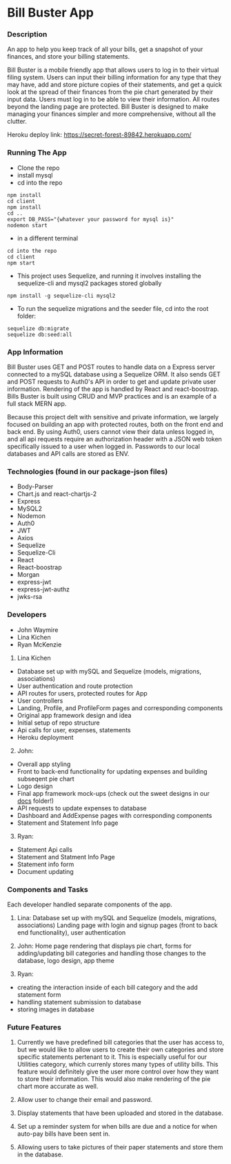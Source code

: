 # Bill Buster App

### Description
An app to help you keep track of all your bills, get a snapshot of your finances, and store your billing statements. 

Bill Buster is a mobile friendly app that allows users to log in to their virtual filing system. Users can input their billing information for any type that they may have, add and store picture copies of their statements, and get a quick look at the spread of their finances from the pie chart generated by their input data. Users must log in to be able to view their information. All routes beyond the landing page are protected. Bill Buster is designed to make managing your finances simpler and more comprehensive, without all the clutter.

Heroku deploy link: https://secret-forest-89842.herokuapp.com/

### Running The App
* Clone the repo
* install mysql
* cd into the repo
```
npm install
cd client
npm install
cd ..
export DB_PASS="{whatever your password for mysql is}"
nodemon start
```
* in a different terminal
```
cd into the repo
cd client
npm start
```
* This project uses Sequelize, and running it involves installing the sequelize-cli and mysql2 packages stored globally

```
npm install -g sequelize-cli mysql2
```

* To run the sequelize migrations and the seeder file, cd into the root folder:
```
sequelize db:migrate
sequelize db:seed:all
```

### App Information
Bill Buster uses GET and POST routes to handle data on a Express server connected to a mySQL database using a Sequelize ORM. It also sends GET and POST requests to Auth0's API in order to get and update private user information. Rendering of the app is handled by React and react-boostrap. Bills Buster is built using CRUD and MVP practices and is an example of a full stack MERN app.

Because this project delt with sensitive and private information, we largely focused on building an app with protected routes, both on the front end and back end. By using Auth0, users cannot view their data unless logged in, and all api requests require an authorization header with a JSON web token specifically issued to a user when logged in. Passwords to our local databases and API calls are stored as ENV.

### Technologies (found in our package-json files)
- Body-Parser
- Chart.js and react-chartjs-2 
- Express
- MySQL2
- Nodemon
- Auth0
- JWT
- Axios
- Sequelize
- Sequelize-Cli
- React
- React-boostrap
- Morgan
- express-jwt
- express-jwt-authz
- jwks-rsa

### Developers

* John Waymire
* Lina Kichen
* Ryan McKenzie

1. Lina Kichen 
- Database set up with mySQL and Sequelize (models, migrations, associations)
- User authentication and route protection
- API routes for users, protected routes for App 
- User controllers 
- Landing, Profile, and ProfileForm pages and corresponding components
- Original app framework design and idea
- Initial setup of repo structure
- Api calls for user, expenses, statements
- Heroku deployment

2. John:  
- Overall app styling
- Front to back-end functionality for updating expenses and building subseqent pie chart
- Logo design 
- Final app framework mock-ups (check out the sweet designs in our [docs](https://github.com/hkichen/BillsApp/blob/master/docs/index.md) folder!)
- API requests to update expenses to database
- Dashboard and AddExpense pages with corresponding components
- Statement and Statement Info page 

3. Ryan:
- Statement Api calls
- Statement and Statment Info Page
- Statement info form
- Document updating


### Components and Tasks
Each developer handled separate components of the app.

1. Lina: Database set up with mySQL and Sequelize (models, migrations, associations) Landing page with login and signup pages (front to back end functionality), user authentication

2. John:  Home page rendering that displays pie chart, forms for adding/updating bill categories and handling those changes to the database, logo design, app theme

3. Ryan: 
- creating the interaction inside of each bill category and the add statement form 
- handling statement submission to database
- storing images in database

### Future Features
1. Currently we have predefined bill categories that the user has access to, but we would like to allow users to create their own categories and store specific statements pertenant to it. This is especially useful for our Utilities category, which currenly stores many types of utility bills. This feature would definitely give the user more control over how they want to store their information. This would also make rendering of the pie chart more accurate as well.
 
2. Allow user to change their email and password.

3. Display statements that have been uploaded and stored in the database.

4. Set up a reminder system for when bills are due and a notice for when auto-pay bills have been sent in.

5. Allowing users to take pictures of their paper statements and store them in the database.



